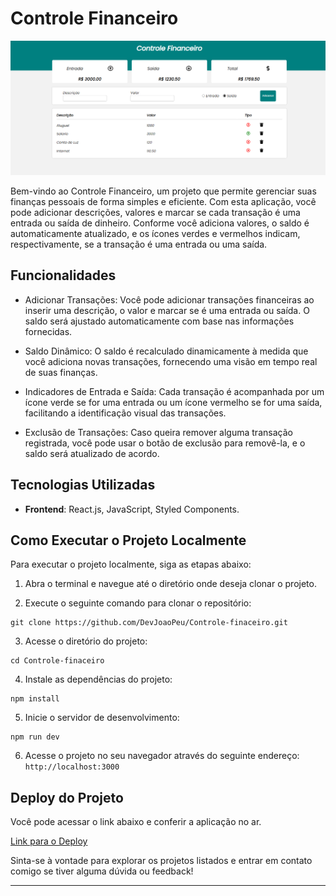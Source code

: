 # Controle Financeiro

![Controle Financeiro Preview](https://raw.githubusercontent.com/DevJoaoPeu/Controle-finaceiro/master/public/Captura%20de%20Tela%20(57).png)

Bem-vindo ao Controle Financeiro, um projeto que permite gerenciar suas finanças pessoais de forma simples e eficiente. Com esta aplicação, você pode adicionar descrições, valores e marcar se cada transação é uma entrada ou saída de dinheiro. Conforme você adiciona valores, o saldo é automaticamente atualizado, e os ícones verdes e vermelhos indicam, respectivamente, se a transação é uma entrada ou uma saída.

## Funcionalidades

- Adicionar Transações: Você pode adicionar transações financeiras ao inserir uma descrição, o valor e marcar se é uma entrada ou saída. O saldo será ajustado automaticamente com base nas informações fornecidas.

- Saldo Dinâmico: O saldo é recalculado dinamicamente à medida que você adiciona novas transações, fornecendo uma visão em tempo real de suas finanças.

- Indicadores de Entrada e Saída: Cada transação é acompanhada por um ícone verde se for uma entrada ou um ícone vermelho se for uma saída, facilitando a identificação visual das transações.

- Exclusão de Transações: Caso queira remover alguma transação registrada, você pode usar o botão de exclusão para removê-la, e o saldo será atualizado de acordo.

## Tecnologias Utilizadas

- **Frontend**:  React.js, JavaScript, Styled Components.


## Como Executar o Projeto Localmente

Para executar o projeto localmente, siga as etapas abaixo:

1. Abra o terminal e navegue até o diretório onde deseja clonar o projeto.

2. Execute o seguinte comando para clonar o repositório:

```
git clone https://github.com/DevJoaoPeu/Controle-finaceiro.git
```

3. Acesse o diretório do projeto:

```
cd Controle-finaceiro
```

4. Instale as dependências do projeto:

```
npm install
```

5. Inicie o servidor de desenvolvimento:

```
npm run dev
```

6. Acesse o projeto no seu navegador através do seguinte endereço: `http://localhost:3000`

 ## Deploy do Projeto

Você pode acessar o link abaixo e conferir a aplicação no ar.

[Link para o Deploy](https://app-finanasjp.netlify.app/)

Sinta-se à vontade para explorar os projetos listados e entrar em contato comigo se tiver alguma dúvida ou feedback!

---




